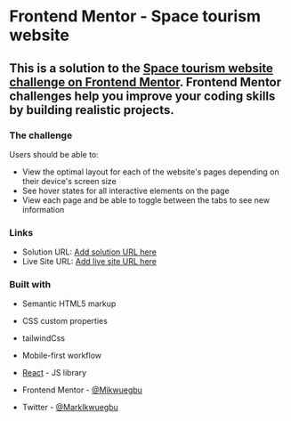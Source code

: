 # Frontend Mentor - Space tourism website

## This is a solution to the [Space tourism website challenge on Frontend Mentor](https://www.frontendmentor.io/challenges/space-tourism-multipage-website-gRWj1URZ3). Frontend Mentor challenges help you improve your coding skills by building realistic projects.

### The challenge

Users should be able to:

- View the optimal layout for each of the website's pages depending on their device's screen size
- See hover states for all interactive elements on the page
- View each page and be able to toggle between the tabs to see new information

### Links

- Solution URL: [Add solution URL here](https://www.frontendmentor.io/solutions/space-tourism-multipage-website-built-using-reactvite-tailwindcss-vyYuc5Hy-9)
- Live Site URL: [Add live site URL here](https://space-tourism-ten-zeta.vercel.app/)

### Built with

- Semantic HTML5 markup
- CSS custom properties
- tailwindCss
- Mobile-first workflow
- [React](https://reactjs.org/) - JS library

- Frontend Mentor - [@Mikwuegbu](https://www.frontendmentor.io/profile/Mikwuegbu)
- Twitter - [@MarkIkwuegbu](https://www.twitter.com/MarkIkwuegbu)
